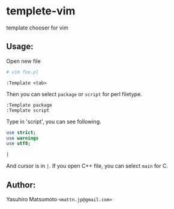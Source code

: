 templete-vim
============

template chooser for vim

Usage:
------

Open new file

```sh
# vim foo.pl
```

```vim
:Template <tab>
```

Then you can select `package` or `script` for perl filetype.

```vim
:Template package
:Template script
```

Type <enter> in 'script', you can see following.

```perl
use strict;
use warnings
use utf8;

|
```

And cursor is in `|`. If you open C++ file, you can select `main` for C.

Author:
-------

Yasuhiro Matsumoto `<mattn.jp@gmail.com>`

